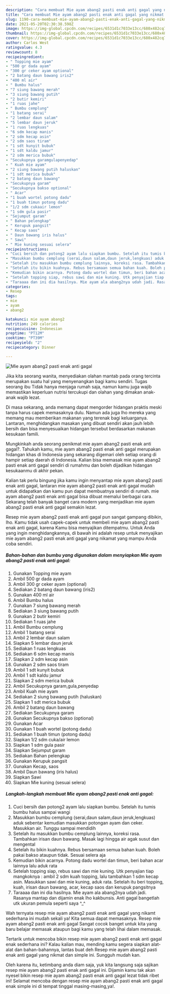```yaml
---
description: "Cara membuat Mie ayam abang2 pasti enak anti gagal yang nikmat Untuk Jualan"
title: "Cara membuat Mie ayam abang2 pasti enak anti gagal yang nikmat Untuk Jualan"
slug: 1190-cara-membuat-mie-ayam-abang2-pasti-enak-anti-gagal-yang-nikmat-untuk-jualan
date: 2021-05-20T02:30:38.598Z
image: https://img-global.cpcdn.com/recipes/6531d1c7033e13cc/680x482cq70/mie-ayam-abang2-pasti-enak-anti-gagal-foto-resep-utama.jpg
thumbnail: https://img-global.cpcdn.com/recipes/6531d1c7033e13cc/680x482cq70/mie-ayam-abang2-pasti-enak-anti-gagal-foto-resep-utama.jpg
cover: https://img-global.cpcdn.com/recipes/6531d1c7033e13cc/680x482cq70/mie-ayam-abang2-pasti-enak-anti-gagal-foto-resep-utama.jpg
author: Carlos West
ratingvalue: 4.3
reviewcount: 8
recipeingredient:
- " Topping mie ayam"
- "500 gr dada ayam"
- "300 gr ceker ayam optional"
- "2 batang daun bawang iris2"
- "400 ml air"
- " Bumbu halus"
- "7 siung bawang merah"
- "3 siung bawang putih"
- "2 butir kemiri"
- "1 ruas jahe"
- " Bumbu cemplung"
- "1 batang serai"
- "2 lembar daun salam"
- "5 lembar daun jeruk"
- "1 ruas lengkuas"
- "6 sdm kecap manis"
- "2 sdm kecap asin"
- "2 sdm saos tiram"
- "1 sdt kunyit bubuk"
- "1 sdt kaldu jamur"
- "2 sdm merica bubuk"
- "Secukupnya garamgulapenyedap"
- " Kuah mie ayam"
- "2 siung bawang putih haluskan"
- "1 sdt merica bubuk"
- "2 batang daun bawang"
- "Secukupnya garam"
- "Secukupnya bakso optional"
- " Acar"
- "1 buah wortel potong dadu"
- "1 buah timun potong dadu"
- "1/2 sdm cukaair lemon"
- "1 sdm gula pasir"
- "Sejumput garam"
- " Bahan pelengkap"
- " Kerupuk pangsit"
- " Kecap saos"
- " Daun bawang iris halus"
- " Sawi"
- " Mie kuning sesuai selera"
recipeinstructions:
- "Cuci bersih dan potong2 ayam lalu siapkan bumbu. Setelah itu tumis bumbu halus sampai wangi"
- "Masukkan bumbu cemplung (serai,daun salam,daun jeruk,lengkuas) aduk sebentar kemudian masukkan potongan ayam dan ceker. Masukkan air. Tunggu sampai mendidih"
- "Setelah itu masukkan bumbu cemplung lainnya, koreksi rasa. Tambahkan irisan daun bawang. Masak lagi hingga air agak susut dan mengental"
- "Setelah itu bikin kuahnya. Rebus bersamaan semua bahan kuah. Boleh pakai bakso ataupun tidak. Sesuai selera aja"
- "Kemudian bikin acarnya. Potong dadu wortel dan timun, beri bahan acar lainnya lalu aduk rata"
- "Setelah topping siap, rebus sawi dan mie kuning. Utk penyajian tiap mangkoknya : ambil 2 sdm kuah topping, lalu tambahkan 1 sdm kecap asin. Masukkan sawi dan mie kuning, aduk rata. Setelah itu beri topping, kuah, irisan daun bawang, acar, kecap saos dan kerupuk pangsitnya"
- "Taraaaa dan ini dia hasilnya. Mie ayam ala abang2nya udah jadi. Rasanya mantap dan dijamin enak lho kakbunsis. Anti gagal bangetlah utk ukuran pemula seperti saya ^_^"
categories:
- Resep
tags:
- mie
- ayam
- abang2

katakunci: mie ayam abang2 
nutrition: 249 calories
recipecuisine: Indonesian
preptime: "PT12M"
cooktime: "PT39M"
recipeyield: "2"
recipecategory: Dinner

---
```



![Mie ayam abang2 pasti enak anti gagal](https://img-global.cpcdn.com/recipes/6531d1c7033e13cc/680x482cq70/mie-ayam-abang2-pasti-enak-anti-gagal-foto-resep-utama.jpg)

Jika kita seorang wanita, menyediakan olahan mantab pada orang tercinta merupakan suatu hal yang menyenangkan bagi kamu sendiri. Tugas seorang ibu Tidak hanya menjaga rumah saja, namun kamu juga wajib memastikan keperluan nutrisi tercukupi dan olahan yang dimakan anak-anak wajib lezat.

Di masa  sekarang, anda memang dapat mengorder hidangan praktis meski tanpa harus capek memasaknya dulu. Namun ada juga lho mereka yang memang mau memberikan makanan yang terenak bagi keluarganya. Lantaran, menghidangkan masakan yang dibuat sendiri akan jauh lebih bersih dan bisa menyesuaikan hidangan tersebut berdasarkan makanan kesukaan famili. 



Mungkinkah anda seorang penikmat mie ayam abang2 pasti enak anti gagal?. Tahukah kamu, mie ayam abang2 pasti enak anti gagal merupakan hidangan khas di Indonesia yang sekarang digemari oleh setiap orang di hampir setiap daerah di Indonesia. Kalian bisa memasak mie ayam abang2 pasti enak anti gagal sendiri di rumahmu dan boleh dijadikan hidangan kesukaanmu di akhir pekan.

Kalian tak perlu bingung jika kamu ingin menyantap mie ayam abang2 pasti enak anti gagal, lantaran mie ayam abang2 pasti enak anti gagal mudah untuk didapatkan dan kamu pun dapat membuatnya sendiri di rumah. mie ayam abang2 pasti enak anti gagal bisa dibuat memalui berbagai cara. Sekarang telah banyak banget cara modern yang menjadikan mie ayam abang2 pasti enak anti gagal semakin lezat.

Resep mie ayam abang2 pasti enak anti gagal pun sangat gampang dibikin, lho. Kamu tidak usah capek-capek untuk membeli mie ayam abang2 pasti enak anti gagal, karena Kamu bisa menyajikan ditempatmu. Untuk Anda yang ingin menghidangkannya, di bawah ini adalah resep untuk menyajikan mie ayam abang2 pasti enak anti gagal yang nikamat yang mampu Anda coba sendiri.

<!--inarticleads1-->

##### Bahan-bahan dan bumbu yang digunakan dalam menyiapkan Mie ayam abang2 pasti enak anti gagal:

1. Gunakan  Topping mie ayam
1. Ambil 500 gr dada ayam
1. Ambil 300 gr ceker ayam (optional)
1. Sediakan 2 batang daun bawang (iris2)
1. Gunakan 400 ml air
1. Ambil  Bumbu halus
1. Gunakan 7 siung bawang merah
1. Sediakan 3 siung bawang putih
1. Gunakan 2 butir kemiri
1. Sediakan 1 ruas jahe
1. Ambil  Bumbu cemplung
1. Ambil 1 batang serai
1. Ambil 2 lembar daun salam
1. Siapkan 5 lembar daun jeruk
1. Sediakan 1 ruas lengkuas
1. Sediakan 6 sdm kecap manis
1. Siapkan 2 sdm kecap asin
1. Gunakan 2 sdm saos tiram
1. Ambil 1 sdt kunyit bubuk
1. Ambil 1 sdt kaldu jamur
1. Siapkan 2 sdm merica bubuk
1. Ambil Secukupnya garam,gula,penyedap
1. Ambil  Kuah mie ayam
1. Sediakan 2 siung bawang putih (haluskan)
1. Siapkan 1 sdt merica bubuk
1. Ambil 2 batang daun bawang
1. Sediakan Secukupnya garam
1. Gunakan Secukupnya bakso (optional)
1. Gunakan  Acar
1. Gunakan 1 buah wortel (potong dadu)
1. Sediakan 1 buah timun (potong dadu)
1. Siapkan 1/2 sdm cuka/air lemon
1. Siapkan 1 sdm gula pasir
1. Siapkan Sejumput garam
1. Sediakan  Bahan pelengkap
1. Gunakan  Kerupuk pangsit
1. Gunakan  Kecap, saos
1. Ambil  Daun bawang (iris halus)
1. Siapkan  Sawi
1. Siapkan  Mie kuning (sesuai selera)




<!--inarticleads2-->

##### Langkah-langkah membuat Mie ayam abang2 pasti enak anti gagal:

1. Cuci bersih dan potong2 ayam lalu siapkan bumbu. Setelah itu tumis bumbu halus sampai wangi
1. Masukkan bumbu cemplung (serai,daun salam,daun jeruk,lengkuas) aduk sebentar kemudian masukkan potongan ayam dan ceker. Masukkan air. Tunggu sampai mendidih
1. Setelah itu masukkan bumbu cemplung lainnya, koreksi rasa. Tambahkan irisan daun bawang. Masak lagi hingga air agak susut dan mengental
1. Setelah itu bikin kuahnya. Rebus bersamaan semua bahan kuah. Boleh pakai bakso ataupun tidak. Sesuai selera aja
1. Kemudian bikin acarnya. Potong dadu wortel dan timun, beri bahan acar lainnya lalu aduk rata
1. Setelah topping siap, rebus sawi dan mie kuning. Utk penyajian tiap mangkoknya : ambil 2 sdm kuah topping, lalu tambahkan 1 sdm kecap asin. Masukkan sawi dan mie kuning, aduk rata. Setelah itu beri topping, kuah, irisan daun bawang, acar, kecap saos dan kerupuk pangsitnya
1. Taraaaa dan ini dia hasilnya. Mie ayam ala abang2nya udah jadi. Rasanya mantap dan dijamin enak lho kakbunsis. Anti gagal bangetlah utk ukuran pemula seperti saya ^_^




Wah ternyata resep mie ayam abang2 pasti enak anti gagal yang nikamt sederhana ini mudah sekali ya! Kita semua dapat memasaknya. Resep mie ayam abang2 pasti enak anti gagal Sangat cocok banget untuk kita yang baru belajar memasak ataupun bagi kamu yang telah lihai dalam memasak.

Tertarik untuk mencoba bikin resep mie ayam abang2 pasti enak anti gagal enak sederhana ini? Kalau kalian mau, mending kamu segera siapkan alat-alat dan bahan-bahannya, lantas buat deh Resep mie ayam abang2 pasti enak anti gagal yang nikmat dan simple ini. Sungguh mudah kan. 

Oleh karena itu, ketimbang anda diam saja, yuk kita langsung saja sajikan resep mie ayam abang2 pasti enak anti gagal ini. Dijamin kamu tak akan nyesel bikin resep mie ayam abang2 pasti enak anti gagal lezat tidak ribet ini! Selamat mencoba dengan resep mie ayam abang2 pasti enak anti gagal enak simple ini di tempat tinggal masing-masing,ya!.


